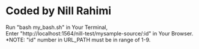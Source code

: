 Coded by Nill Rahimi
=======================================
Run "bash my_bash.sh" in Your Terminal,  
Enter "http://localhost:1564/nill-test/mysample-source/:id" in Your Browser.  
*NOTE: "id" number in URL_PATH must be in range of 1-9.
